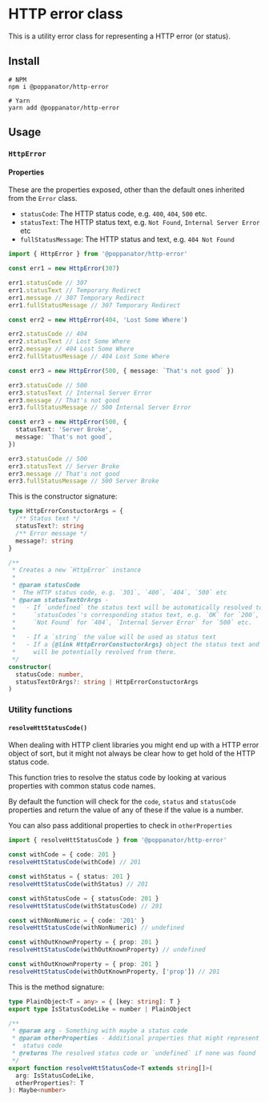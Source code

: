 # HTTP error class

This is a utility error class for representing a HTTP error (or status).

## Install

```
# NPM
npm i @poppanator/http-error

# Yarn
yarn add @poppanator/http-error
```

## Usage

### `HttpError`

#### Properties

These are the properties exposed, other than the default ones inherited from
the `Error` class.

- `statusCode`: The HTTP status code, e.g. `400`, `404`, `500` etc.
- `statusText`: The HTTP status text, e.g. `Not Found`, `Internal Server Error`
  etc
- `fullStatusMessage`: The HTTP status and text, e.g. `404 Not Found`

```ts
import { HttpError } from '@poppanator/http-error'

const err1 = new HttpError(307)

err1.statusCode // 307
err1.statusText // Temporary Redirect
err1.message // 307 Temporary Redirect
err1.fullStatusMessage // 307 Temporary Redirect

const err2 = new HttpError(404, 'Lost Some Where')

err2.statusCode // 404
err2.statusText // Lost Some Where
err2.message // 404 Lost Some Where
err2.fullStatusMessage // 404 Lost Some Where

const err3 = new HttpError(500, { message: `That's not good` })

err3.statusCode // 500
err3.statusText // Internal Server Error
err3.message // That's not good
err3.fullStatusMessage // 500 Internal Server Error

const err3 = new HttpError(500, {
  statusText: 'Server Broke',
  message: `That's not good`,
})

err3.statusCode // 500
err3.statusText // Server Broke
err3.message // That's not good
err3.fullStatusMessage // 500 Server Broke
```

This is the constructor signature:

```ts
type HttpErrorConstuctorArgs = {
  /** Status text */
  statusText?: string
  /** Error message */
  message?: string
}

/**
 * Creates a new `HttpError` instance
 *
 * @param statusCode
 *  The HTTP status code, e.g. `301`, `400`, `404`, `500` etc
 * @param statusTextOrArgs -
 *   - If `undefined` the status text will be automatically resolved to the
 *     `statusCodes`'s corresponding status text, e.g. `OK` for `200`,
 *     `Not Found` for `404`, `Internal Server Error` for `500` etc.
 *
 *   - If a `string` the value will be used as status text
 *   - If a {@link HttpErrorConstuctorArgs} object the status text and message
 *     will be potentially revolved from there.
 */
constructor(
  statusCode: number,
  statusTextOrArgs?: string | HttpErrorConstuctorArgs
)
```

### Utility functions

#### `resolveHttStatusCode()`

When dealing with HTTP client libraries you might end up with a HTTP error
object of sort, but it might not always be clear how to get hold of the
HTTP status code.

This function tries to resolve the status code by looking at various
properties with common status code names.

By default the function will check for the `code`, `status` and `statusCode`
properties and return the value of any of these if the value is a number.

You can also pass additional properties to check in `otherProperties`

```ts
import { resolveHttStatusCode } from '@poppanator/http-error'

const withCode = { code: 201 }
resolveHttStatusCode(withCode) // 201

const withStatus = { status: 201 }
resolveHttStatusCode(withStatus) // 201

const withStatusCode = { statusCode: 201 }
resolveHttStatusCode(withStatusCode) // 201

const withNonNumeric = { code: '201' }
resolveHttStatusCode(withNonNumeric) // undefined

const withOutKnownProperty = { prop: 201 }
resolveHttStatusCode(withOutKnownProperty) // undefined

const withOutKnownProperty = { prop: 201 }
resolveHttStatusCode(withOutKnownProperty, ['prop']) // 201
```

This is the method signature:

```ts
type PlainObject<T = any> = { [key: string]: T }
export type IsStatusCodeLike = number | PlainObject

/**
 * @param arg - Something with maybe a status code
 * @param otherProperties - Additional properties that might represent a
 *  status code
 * @returns The resolved status code or `undefined` if none was found
 */
export function resolveHttStatusCode<T extends string[]>(
  arg: IsStatusCodeLike,
  otherProperties?: T
): Maybe<number>
```
